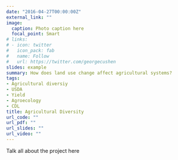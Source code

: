 ```yaml
---
date: "2016-04-27T00:00:00Z"
external_link: ""
image:
  caption: Photo caption here
  focal_point: Smart
# links:
# - icon: twitter
#   icon_pack: fab
#   name: Follow
#   url: https://twitter.com/georgecushen
slides: example
summary: How does land use change affect agricultural systems?
tags:
- Agricultural diversiy
- USDA
- Yield
- Agroecology
- CDL
title: Agricultural Diversity
url_code: ""
url_pdf: ""
url_slides: ""
url_video: ""
---
```


Talk all about the project here